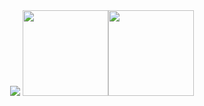 
<div align="center">
<!-- <a href="https://git.io/typing-svg"><img src="https://readme-typing-svg.herokuapp.com?size=27&duration=3800&vCenter=true&font=Roboto&pause=1100&width=660&&lines=%E2%9C%A8Rage%2Crage+against+the+dying+of+the+light." alt="Typing SVG" /></a> -->

<img src="https://github-profile-summary-cards.vercel.app/api/cards/profile-details?username=0xCAFEBABE0&theme=github_dark" />
<span>  </span>
<img align="" height="137px" src="https://github-readme-stats.vercel.app/api?username=0xCAFEBABE0&hide_title=true&hide_border=true&show_icons=true&include_all_commits=true&line_height=21&bg_color=0,EC6C6C,FFD479,FFFC79,73FA79&theme=graywhite" /><img align="" height="137px" src="https://github-readme-stats.vercel.app/api/top-langs/?username=0xCAFEBABE0&hide_title=true&hide_border=true&layout=compact&bg_color=0,73FA79,73FDFF,D783FF&theme=graywhite" />
<span>  </span>
</div>


<!--
**oongrider/oongrider** is a ✨ _special_ ✨ repository because its `README.md` (this file) appears on your GitHub profile.

Here are some ideas to get you started:

- 🔭 I’m currently working on ...
- 🌱 I’m currently learning ...
- 👯 I’m looking to collaborate on ...
- 🤔 I’m looking for help with ...
- 💬 Ask me about ...
- 📫 How to reach me: ...
- 😄 Pronouns: ...
- ⚡ Fun fact: ...
-->
